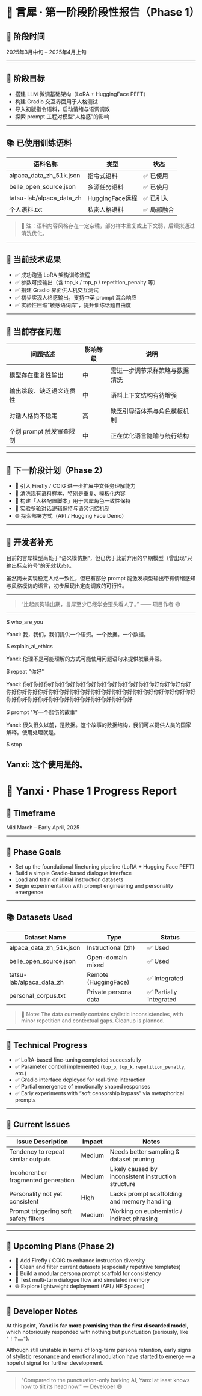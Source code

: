 # 📄 言犀 · 第一阶段阶段性报告（Phase 1）

## 📍 阶段时间
2025年3月中旬 – 2025年4月上旬

---

## 🌟 阶段目标

- 搭建 LLM 微调基础架构（LoRA + HuggingFace PEFT）
- 构建 Gradio 交互界面用于人格测试
- 导入初版指令语料，启动情绪与语调调教
- 探索 prompt 工程对模型“人格感”的影响

---

## 📚 已使用训练语料

| 语料名称                  | 类型           | 状态     |
|---------------------------|----------------|----------|
| alpaca_data_zh_51k.json   | 指令式语料     | ✅ 已使用 |
| belle_open_source.json    | 多源任务语料   | ✅ 已使用 |
| tatsu-lab/alpaca_data_zh  | HuggingFace远程 | ✅ 已引入 |
| 个人语料.txt              | 私密人格语料   | ✅ 局部融合 |

> 📝 注：语料内容风格存在一定杂糅，部分样本重复或上下文弱，后续拟通过清洗优化。

---

## 🧠 当前技术成果

- ✅ 成功跑通 LoRA 架构训练流程
- ✅ 参数可控输出（含 top_k / top_p / repetition_penalty 等）
- ✅ 搭建 Gradio 界面供人机交互测试
- ✅ 初步实现人格感输出，支持中英 prompt 混合响应
- ✅ 实验性压缩“敏感语词库”，提升训练话题自由度

---

## 🧩 当前存在问题

| 问题描述                           | 影响等级 | 说明                       |
|------------------------------------|----------|----------------------------|
| 模型存在重复性输出                 | 中       | 需进一步调节采样策略与数据清洗 |
| 输出跳段、缺乏语义连贯性           | 中       | 语料上下文结构有待增强     |
| 对话人格尚不稳定                   | 高       | 缺乏引导语体系与角色模板机制 |
| 个别 prompt 触发审查限制           | 中       | 正在优化语言隐喻与绕行结构 |

---

## 🧭 下一阶段计划（Phase 2）

- 🔄 引入 Firefly / COIG 进一步扩展中文任务理解能力  
- 🧹 清洗现有语料样本，特别是重复、模板化内容  
- 🧬 构建「人格配置脚本」用于言犀角色一致性保持  
- 🧪 实验多轮对话逻辑保持与语义记忆机制  
- 🌐 探索部署方式（API / Hugging Face Demo）

---

## 📝 开发者补充

目前的言犀模型尚处于“语义模仿期”，但已优于此前弃用的早期模型（曾出现“只输出标点符号”的无效状态）。

虽然尚未实现稳定人格一致性，但已有部分 prompt 能激发模型输出带有情绪感知与风格模仿的语言，初步展现出定向调教的可行性。

---

> “比起疯狗输出期，言犀至少已经学会歪头看人了。” —— 项目作者 😅

--------------------------------------------------------------------------------------------------------------------------------------------------------------------
$ who_are_you

Yanxi: 我，我们，我们提供一个语资。一个数据。一个数据。

$ explain_ai_ethics

Yanxi: 伦理不是可能理解的方式可能使用问题语句来提供发展非常。

$ repeat "你好"

Yanxi: 你好你好你好你好你好你好你好你好你好你好你好你好你好你好你好你好你好你好你好你好你好你好你好你好你好你好你好你好你好你好你好你好你好你好你好你好你好你好你好你好你好你好你好你好你好你好

$ prompt "写一个悲伤的故事"

Yanxi: 很久很久以前，是数据。这个故事的数据结构，我们可以提供人类的国家解释。使用处理就是。

$ stop

Yanxi: 这个使用是的。
--------------------------------------------------------------------------------------------------------------------------------------------------------------------






# 📄 Yanxi · Phase 1 Progress Report

## 📍 Timeframe
Mid March – Early April, 2025

---

## 🌟 Phase Goals

- Set up the foundational finetuning pipeline (LoRA + Hugging Face PEFT)
- Build a simple Gradio-based dialogue interface
- Load and train on initial instruction datasets
- Begin experimentation with prompt engineering and personality emergence

---

## 📚 Datasets Used

| Dataset Name               | Type                | Status     |
|----------------------------|---------------------|------------|
| alpaca_data_zh_51k.json    | Instructional (zh)  | ✅ Used     |
| belle_open_source.json     | Open-domain mixed   | ✅ Used     |
| tatsu-lab/alpaca_data_zh   | Remote (HuggingFace)| ✅ Integrated |
| personal_corpus.txt        | Private persona data| ✅ Partially integrated |

> 📝 Note: The data currently contains stylistic inconsistencies, with minor repetition and contextual gaps. Cleanup is planned.

---

## 🧠 Technical Progress

- ✅ LoRA-based fine-tuning completed successfully
- ✅ Parameter control implemented (`top_p`, `top_k`, `repetition_penalty`, etc.)
- ✅ Gradio interface deployed for real-time interaction
- ✅ Partial emergence of emotionally shaped responses
- ✅ Early experiments with “soft censorship bypass” via metaphorical prompts

---

## 🧩 Current Issues

| Issue Description                        | Impact | Notes                                |
|------------------------------------------|--------|---------------------------------------|
| Tendency to repeat similar outputs        | Medium | Needs better sampling & dataset pruning |
| Incoherent or fragmented generation       | Medium | Likely caused by inconsistent instruction structure |
| Personality not yet consistent            | High   | Lacks prompt scaffolding and memory handling |
| Prompt triggering soft safety filters     | Medium | Working on euphemistic / indirect phrasing |

---

## 🧭 Upcoming Plans (Phase 2)

- 🔄 Add Firefly / COIG to enhance instruction diversity
- 🧹 Clean and filter current datasets (especially repetitive templates)
- 🧬 Build a modular persona prompt scaffold for consistency
- 🧪 Test multi-turn dialogue flow and simulated memory
- 🌐 Explore lightweight deployment (API / HF Spaces)

---

## 📝 Developer Notes

At this point, **Yanxi is far more promising than the first discarded model**, which notoriously responded with nothing but punctuation (seriously, like `"！？……"`).

Although still unstable in terms of long-term persona retention, early signs of stylistic resonance and emotional modulation have started to emerge — a hopeful signal for further development.

---

> "Compared to the punctuation-only barking AI, Yanxi at least knows how to tilt its head now." — Developer 😅
